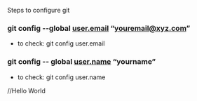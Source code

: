 Steps to configure git

### git config --global [user.email](http://user.email) “youremail@xyz.com”

- to check:  git config user.email

### git config -- global [user.name](http://user.name) “yourname”

- to check: git config user.name

//Hello World

